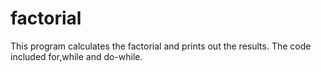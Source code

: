 # factorial

This program calculates the factorial and prints out the results.
The code included for,while and do-while.
